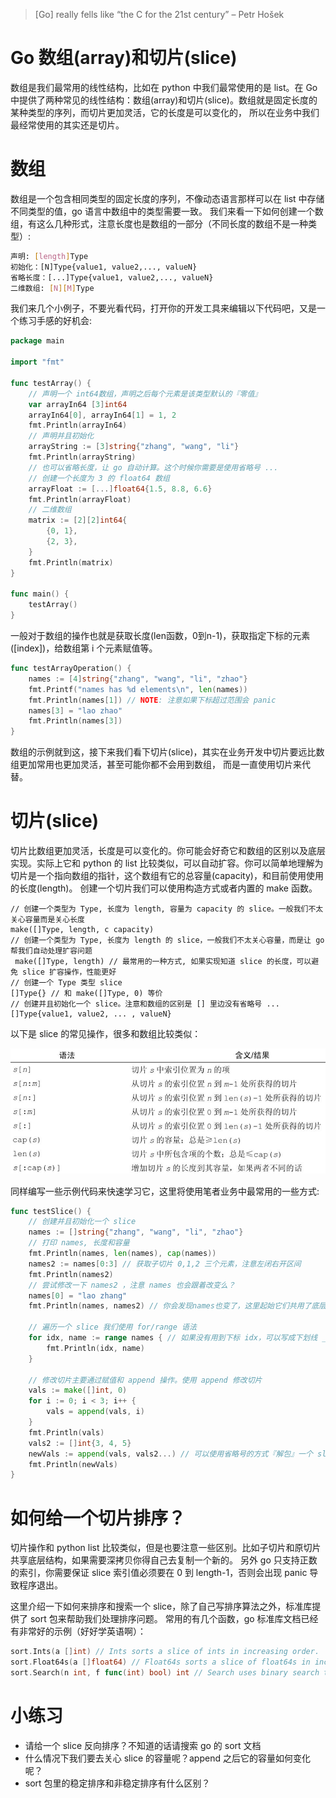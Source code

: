 > [Go] really fells like “the C for the 21st century” – Petr Hošek

# Go 数组(array)和切片(slice)

数组是我们最常用的线性结构，比如在 python 中我们最常使用的是 list。在 Go
中提供了两种常见的线性结构：数组(array)和切片(slice)。数组就是固定长度的某种类型的序列，而切片更加灵活，它的长度是可以变化的，
所以在业务中我们最经常使用的其实还是切片。

# 数组
数组是一个包含相同类型的固定长度的序列，不像动态语言那样可以在 list 中存储不同类型的值，go 语言中数组中的类型需要一致。
我们来看一下如何创建一个数组，有这么几种形式，注意长度也是数组的一部分（不同长度的数组不是一种类型）:

```sh
声明: [length]Type
初始化：[N]Type{value1, value2,..., valueN}
省略长度：[...]Type{value1, value2,..., valueN}
二维数组: [N][M]Type
```

我们来几个小例子，不要光看代码，打开你的开发工具来编辑以下代码吧，又是一个练习手感的好机会:

```go
package main

import "fmt"

func testArray() {
	// 声明一个 int64数组，声明之后每个元素是该类型默认的『零值』
	var arrayIn64 [3]int64
	arrayIn64[0], arrayIn64[1] = 1, 2
	fmt.Println(arrayIn64)
	// 声明并且初始化
	arrayString := [3]string{"zhang", "wang", "li"}
	fmt.Println(arrayString)
	// 也可以省略长度，让 go 自动计算。这个时候你需要是使用省略号 ...
	// 创建一个长度为 3 的 float64 数组
	arrayFloat := [...]float64{1.5, 8.8, 6.6}
	fmt.Println(arrayFloat)
	// 二维数组
	matrix := [2][2]int64{
		{0, 1},
		{2, 3},
	}
	fmt.Println(matrix)
}

func main() {
	testArray()
}
```

一般对于数组的操作也就是获取长度(len函数，0到n-1)，获取指定下标的元素([index])，给数组第 i 个元素赋值等。

```go
func testArrayOperation() {
	names := [4]string{"zhang", "wang", "li", "zhao"}
	fmt.Printf("names has %d elements\n", len(names))
	fmt.Println(names[1]) // NOTE: 注意如果下标超过范围会 panic
	names[3] = "lao zhao"
	fmt.Println(names[3])
}
```

数组的示例就到这，接下来我们看下切片(slice)，其实在业务开发中切片要远比数组更加常用也更加灵活，甚至可能你都不会用到数组，
而是一直使用切片来代替。

# 切片(slice)

切片比数组更加灵活，长度是可以变化的。你可能会好奇它和数组的区别以及底层实现。实际上它和 python 的 list
比较类似，可以自动扩容。你可以简单地理解为切片是一个指向数组的指针，这个数组有它的总容量(capacity)，和目前使用使用的长度(length)。
创建一个切片我们可以使用构造方式或者内置的 make 函数。

```
// 创建一个类型为 Type, 长度为 length, 容量为 capacity 的 slice。一般我们不太关心容量而是关心长度
make([]Type, length, c capacity)
// 创建一个类型为 Type, 长度为 length 的 slice，一般我们不太关心容量，而是让 go 帮我们自动处理扩容问题
 make([]Type, length) // 最常用的一种方式, 如果实现知道 slice 的长度，可以避免 slice 扩容操作，性能更好
// 创建一个 Type 类型 slice
[]Type{} // 和 make([]Type, 0) 等价
// 创建并且初始化一个 slice。注意和数组的区别是 [] 里边没有省略号 ...
[]Type{value1, value2, ... , valueN}
```

以下是 slice 的常见操作，很多和数组比较类似：

![slice操作](./slice_operation.png)

同样编写一些示例代码来快速学习它，这里将使用笔者业务中最常用的一些方式:

```go
func testSlice() {
	// 创建并且初始化一个 slice
	names := []string{"zhang", "wang", "li", "zhao"}
	// 打印 names, 长度和容量
	fmt.Println(names, len(names), cap(names))
	names2 := names[0:3] // 获取子切片 0,1,2 三个元素，注意左闭右开区间
	fmt.Println(names2)
	// 尝试修改一下 names2 ，注意 names 也会跟着改变么？
	names[0] = "lao zhang"
	fmt.Println(names, names2) // 你会发现names也变了，这里起始它们共用了底层结构，注意这个问题

	// 遍历一个 slice 我们使用 for/range 语法
	for idx, name := range names { // 如果没有用到下标 idx，可以写成下划线 _ 作为占位符，但是不能省略
		fmt.Println(idx, name)
	}

	// 修改切片主要通过赋值和 append 操作。使用 append 修改切片
	vals := make([]int, 0)
	for i := 0; i < 3; i++ {
		vals = append(vals, i)
	}
	fmt.Println(vals)
	vals2 := []int{3, 4, 5}
	newVals := append(vals, vals2...) // 可以使用省略号的方式『解包』一个 slice 来连接两个 slice
	fmt.Println(newVals)
}
```

# 如何给一个切片排序？

切片操作和 python list 比较类似，但是也要注意一些区别。比如子切片和原切片共享底层结构，如果需要深拷贝你得自己去复制一个新的。
另外 go 只支持正数的索引，你需要保证 slice 索引值必须要在 0 到 length-1，否则会出现 panic 导致程序退出。

这里介绍一下如何来排序和搜索一个 slice，除了自己写排序算法之外，标准库提供了 sort 包来帮助我们处理排序问题。
常用的有几个函数，go 标准库文档已经有非常好的示例（好好学英语啊）：

```go
sort.Ints(a []int) // Ints sorts a slice of ints in increasing order.
sort.Float64s(a []float64) // Float64s sorts a slice of float64s in increasing order (not-a-number values are treated as less than other values).
sort.Search(n int, f func(int) bool) int // Search uses binary search to find and return the smallest index i in [0, n) at which f(i) is true
```

# 小练习

- 请给一个 slice 反向排序？不知道的话请搜索 go 的 sort 文档
- 什么情况下我们要去关心 slice 的容量呢？append 之后它的容量如何变化呢？
- sort 包里的稳定排序和非稳定排序有什么区别？

